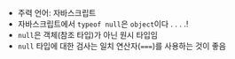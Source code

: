 - 주력 언어: 자바스크립트
- 자바스크립트에서 `typeof null`은 `object`이다 . . . .!
- `null`은 객체(참조 타입)가 아닌 원시 타입임
- `null` 타입에 대한 검사는 일치 연산자(`===`)를 사용하는 것이 좋음
